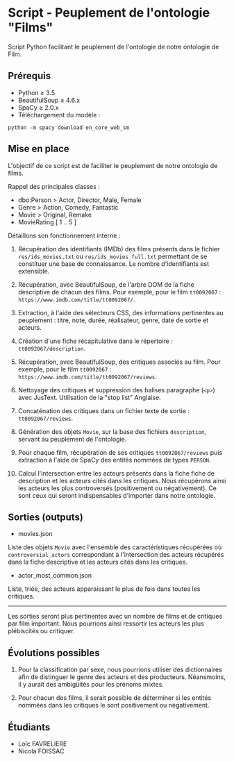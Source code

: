 # Script - Peuplement de l'ontologie "Films"

Script Python facilitant le peuplement de l'ontologie de notre ontologie de Film.

## Prérequis

* Python ≥ 3.5
* BeautifulSoup ≥ 4.6.x
* SpaCy ≥ 2.0.x
* Téléchargement du modèle :

```console
python -m spacy download en_core_web_sm
```

## Mise en place

L'objectif de ce script est de faciliter le peuplement de notre ontologie de films.

Rappel des principales classes :

* dbo:Person > Actor, Director, Male, Female
* Genre > Action, Comedy, Fantastic
* Movie > Original, Remake
* MovieRating [ 1 .. 5 ]

Détaillons son fonctionnement interne :

1. Récupération des identifiants (IMDb) des films présents dans le fichier `res/ids_movies.txt` ou `res/ids_movies_full.txt` permettant de se constituer une base de connaissance. Le nombre d'identifiants est extensible.

2. Récupération, avec BeautifulSoup, de l'arbre DOM de la fiche descriptive de chacun des films. Pour exemple, pour le film `tt0092067` : `https://www.imdb.com/title/tt0092067/`.

3. Extraction, à l'aide des sélecteurs CSS, des informations pertinentes au peuplement : titre, note, durée, réalisateur, genre, date de sortie et acteurs.

4. Création d'une fiche récapitulative dans le répertoire : `tt0092067/description`.

5. Récupération, avec BeautifulSoup, des critiques associés au film. Pour exemple, pour le film `tt0092067` : `https://www.imdb.com/title/tt0092067/reviews`.

6. Nettoyage des critiques et suppression des balises paragraphe (`<p>`) avec JusText. Utilisation de la "stop list" Anglaise.

7. Concaténation des critiques dans un fichier texte de sortie : `tt0092067/reviews`.

8. Génération des objets `Movie`, sur la base des fichiers `description`, servant au peuplement de l'ontologie.

9. Pour chaque film, récupération de ses critiques `tt0092067/reviews` puis extraction à l'aide de SpaCy des entités nommées de types `PERSON`.

10. Calcul l'intersection entre les acteurs présents dans la fiche fiche de description et les acteurs cités dans les critiques. Nous récupérons ainsi les acteurs les plus controversés (positivement ou négativement). Ce sont ceux qui seront indispensables d'importer dans notre ontologie.

## Sorties (outputs)

* movies.json

Liste des objets `Movie` avec l'ensemble des caractéristiques récupérées où `controversial_actors` correspondant à l'intersection des acteurs récupérés dans la fiche descriptive et les acteurs cités dans les critiques.

* actor_most_common.json

Liste, triée, des acteurs apparaissant le plus de fois dans toutes les critiques.

---

Les sorties seront plus pertinentes avec un nombre de films et de critiques par film important. Nous pourrions ainsi ressortir les acteurs les plus plébiscités ou critiquer.

## Évolutions possibles

1. Pour la classification par sexe, nous pourrions utiliser des dictionnaires afin de distinguer le genre des acteurs et des producteurs. Néansmoins, il y aurait des ambigüités pour les prénoms mixtes.

2. Pour chacun des films, il serait possible de déterminer si les entités nommées dans les critiques le sont positivement ou négativement.

## Étudiants

* Loïc FAVRELIERE
* Nicola FOISSAC
